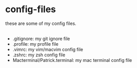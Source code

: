 config-files
==============

these are some of my config files. <br />
<br />
* .gitignore: my git ignore file
* .profile: my profile file
* .vimrc: my vim/macvim config file
* .zshrc: my zsh config file
* Macterminal/Patrick.terminal: my mac terminal config file
